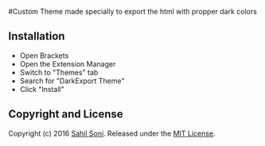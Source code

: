 #Custom Theme made specially to export the html with propper dark colors

## Installation
* Open Brackets
* Open the Extension Manager
* Switch to "Themes" tab
* Search for "DarkExport Theme"
* Click "Install"

## Copyright and License
Copyright (c) 2016 [Sahil Soni](https://github.com/SscSPs). Released under the [MIT License](LICENSE).
